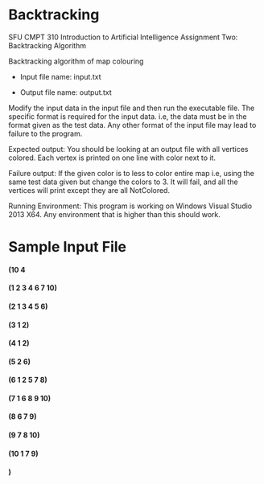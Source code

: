# Backtracking
SFU CMPT 310 Introduction to Artificial Intelligence Assignment Two: Backtracking Algorithm

Backtracking algorithm of map colouring 

- Input file name: input.txt

- Output file name: output.txt

Modify the input data in the input file and then run the executable file.
The specific format is required for the input data.
i.e, the data must be in the format given as the test data. 
Any other format of the input file may lead to failure to the program.

Expected output:
You should be looking at an output file with all vertices colored.
Each vertex is printed on one line with color next to it.

Failure output:
If the given color is to less to color entire map
i.e, using the same test data given but change the colors to 3.
It will fail, and all the vertices will print except they are all NotColored.

Running Environment:
This program is working on Windows Visual Studio 2013 X64. Any environment that is higher than this should work.

# Sample Input File
#### (10 4
#### (1 2 3 4 6 7 10)
#### (2 1 3 4 5 6)
#### (3 1 2)
#### (4 1 2)
#### (5 2 6)
#### (6 1 2 5 7 8)
#### (7 1 6 8 9 10)
#### (8 6 7 9)
#### (9 7 8 10)
#### (10 1 7 9)
#### )
